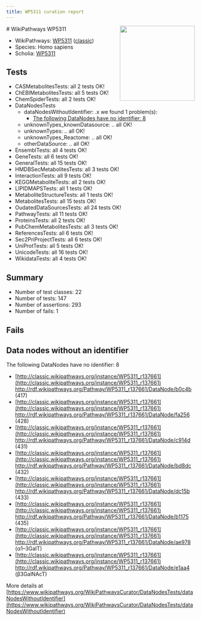 ```yaml
---
title: WP5311 curation report
---
```


<img style="float: right; width: 200px" src="https://upload.wikimedia.org/wikipedia/commons/thumb/8/83/Wplogo_with_text_500.png/640px-Wplogo_with_text_500.png" />
# WikiPathways WP5311

* WikiPathways: [WP5311](https://wikipathways.org/pathways/WP5311) ([classic](https://classic.wikipathways.org/instance/WP5311))
* Species: Homo sapiens
* Scholia: [WP5311](https://scholia.toolforge.org/wikipathways/WP5311)
## Tests
* CASMetabolitesTests: all 2 tests OK!
* ChEBIMetabolitesTests: all 5 tests OK!
* ChemSpiderTests: all 2 tests OK!
* DataNodesTests
    * dataNodesWithoutIdentifier: .x we found 1 problem(s):
        * [The following DataNodes have no identifier: 8](#d2d32fa7)
    * unknownTypes_knownDatasource: .. all OK!
    * unknownTypes: .. all OK!
    * unknownTypes_Reactome: .. all OK!
    * otherDataSource: .. all OK!
* EnsemblTests: all 4 tests OK!
* GeneTests: all 6 tests OK!
* GeneralTests: all 15 tests OK!
* HMDBSecMetabolitesTests: all 3 tests OK!
* InteractionTests: all 9 tests OK!
* KEGGMetaboliteTests: all 2 tests OK!
* LIPIDMAPSTests: all 1 tests OK!
* MetaboliteStructureTests: all 1 tests OK!
* MetabolitesTests: all 15 tests OK!
* OudatedDataSourcesTests: all 24 tests OK!
* PathwayTests: all 11 tests OK!
* ProteinsTests: all 2 tests OK!
* PubChemMetabolitesTests: all 3 tests OK!
* ReferencesTests: all 6 tests OK!
* Sec2PriProjectTests: all 6 tests OK!
* UniProtTests: all 5 tests OK!
* UnicodeTests: all 16 tests OK!
* WikidataTests: all 4 tests OK!


## Summary

* Number of test classes: 22
* Number of tests: 147
* Number of assertions: 293
* Number of fails: 1

## Fails

<a name="d2d32fa7" />

## Data nodes without an identifier

The following DataNodes have no identifier: 8

* [http://classic.wikipathways.org/instance/WP5311_r137661](http://classic.wikipathways.org/instance/WP5311_r137661) http://rdf.wikipathways.org/Pathway/WP5311_r137661/DataNode/b0c4b (417)
* [http://classic.wikipathways.org/instance/WP5311_r137661](http://classic.wikipathways.org/instance/WP5311_r137661) http://rdf.wikipathways.org/Pathway/WP5311_r137661/DataNode/fa256 (428)
* [http://classic.wikipathways.org/instance/WP5311_r137661](http://classic.wikipathways.org/instance/WP5311_r137661) http://rdf.wikipathways.org/Pathway/WP5311_r137661/DataNode/c914d (431)
* [http://classic.wikipathways.org/instance/WP5311_r137661](http://classic.wikipathways.org/instance/WP5311_r137661) http://rdf.wikipathways.org/Pathway/WP5311_r137661/DataNode/bd8dc (432)
* [http://classic.wikipathways.org/instance/WP5311_r137661](http://classic.wikipathways.org/instance/WP5311_r137661) http://rdf.wikipathways.org/Pathway/WP5311_r137661/DataNode/dc15b (433)
* [http://classic.wikipathways.org/instance/WP5311_r137661](http://classic.wikipathways.org/instance/WP5311_r137661) http://rdf.wikipathways.org/Pathway/WP5311_r137661/DataNode/b1175 (435)
* [http://classic.wikipathways.org/instance/WP5311_r137661](http://classic.wikipathways.org/instance/WP5311_r137661) http://rdf.wikipathways.org/Pathway/WP5311_r137661/DataNode/ae978 (α1–3GalT)
* [http://classic.wikipathways.org/instance/WP5311_r137661](http://classic.wikipathways.org/instance/WP5311_r137661) http://rdf.wikipathways.org/Pathway/WP5311_r137661/DataNode/e1aa4 (β3GalNAcT)


More details at [https://www.wikipathways.org/WikiPathwaysCurator/DataNodesTests/dataNodesWithoutIdentifier](https://www.wikipathways.org/WikiPathwaysCurator/DataNodesTests/dataNodesWithoutIdentifier)

